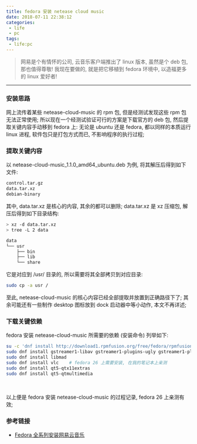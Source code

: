 ```yaml
---
title: fedora 安装 netease cloud music
date: 2018-07-11 22:38:12
categories:
 - life
 - pc
tags:
 - life:pc
---
```


> 网易是个有情怀的公司, 云音乐客户端推出了 linux 版本, 虽然是个 deb 包, 那也值得尊敬!
我现在要做的, 就是把它移植到 fedora 环境中, 以造福更多的 linux 爱好者!

<!--more-->

------

### **安装思路**
网上流传着某些 netease-cloud-music 的 rpm 包, 但是经测试发现这些 rpm 包无法正常使用;
所以现在一个经测试验证可行的方案是下载官方的 deb 包, 然后提取关键内容手动移到 fedora 上: 无论是 ubuntu 还是 fedora, 都以同样的本质运行 linux 进程, 软件包只是打包方式而已, 不影响程序的执行过程;

### **提取关键内容**
以 netease-cloud-music_1.1.0_amd64_ubuntu.deb 为例, 将其解压后得到如下文件:
``` bash
control.tar.gz
data.tar.xz
debian-binary
```
其中, data.tar.xz 是核心的内容, 其余的都可以删除; data.tar.xz 是 xz 压缩包, 解压后得到如下目录结构:
``` bash
> xz -d data.tar.xz
> tree -L 2 data

data
└── usr
    ├── bin
    ├── lib
    └── share
```
它是对应到 /usr/ 目录的, 所以需要将其全部拷贝到对应目录:
``` bash
sudo cp -a usr /
```
至此, netease-cloud-music 的核心内容已经全部提取并放置到正确路径下了; 其余可能还有一些制作 desktop 图标放到 dock 启动器中等小动作, 本文不再详述;

### **下载关键依赖**
fedora 安装 netease-cloud-music 所需要的依赖 (安装命令) 列举如下:
``` bash
su -c 'dnf install http://download1.rpmfusion.org/free/fedora/rpmfusion-free-release-$(rpm -E %fedora).noarch.rpm http://download1.rpmfusion.org/nonfree/fedora/rpmfusion-nonfree-release-$(rpm -E %fedora).noarch.rpm'
sudo dnf install gstreamer1-libav gstreamer1-plugins-ugly gstreamer1-plugins-bad-free gstreamer1-plugins-bad-freeworld gstreamer1-vaapi
sudo dnf install libmad
sudo dnf install vlc    # fedora 26 上需要安装, 在我的笔记本上亲测
sudo dnf install qt5-qtx11extras
sudo dnf install qt5-qtmultimedia
```
&nbsp;

以上便是 fedora 安装 netease-cloud-music 的过程记录, fedora 26 上亲测有效;

### **参考链接**
- [Fedora 全系列安装网易云音乐](https://blog.csdn.net/qqlwx/article/details/75094909)

